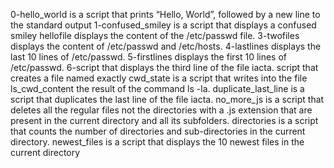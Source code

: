 0-hello_world is a script that prints “Hello, World”, followed by a new line to the standard output
1-confused_smiley is a script that displays a confused smiley
hellofile displays the content of the /etc/passwd file.
3-twofiles displays the content of /etc/passwd and /etc/hosts.
4-lastlines displays the last 10 lines of /etc/passwd.
5-firstlines displays the first 10 lines of /etc/passwd.
6-script that displays the third line of the file iacta.
script that creates a file named exactly
cwd_state is a script that writes into the file ls_cwd_content the result of the command ls -la.
duplicate_last_line is a script that duplicates the last line of the file iacta.
no_more_js is a script that deletes all the regular files not the directories with a .js extension that are present in the current directory and all its subfolders.
directories is a script that counts the number of directories and sub-directories in the current directory.
newest_files is a script that displays the 10 newest files in the current directory
